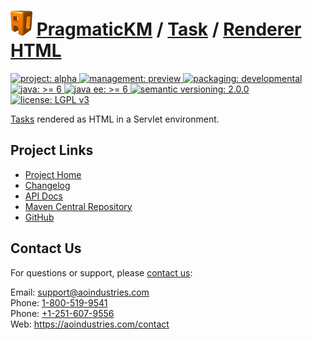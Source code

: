 # [<img src="ao-logo.png" alt="AO Logo" width="35" height="40">](https://aoindustries.com/) [PragmaticKM](https://pragmatickm.com/) / [Task](https://pragmatickm.com/task/) / [Renderer HTML](https://pragmatickm.com/task/renderer/html/)
<p>
	<a href="https://aoindustries.com/life-cycle#project-alpha">
		<img src="https://pragmatickm.com/ao-badges/project-alpha.svg" alt="project: alpha" />
	</a>
	<a href="https://aoindustries.com/life-cycle#management-preview">
		<img src="https://pragmatickm.com/ao-badges/management-preview.svg" alt="management: preview" />
	</a>
	<a href="https://aoindustries.com/life-cycle#packaging-developmental">
		<img src="https://pragmatickm.com/ao-badges/packaging-developmental.svg" alt="packaging: developmental" />
	</a>
	<br />
	<a href="https://docs.oracle.com/javase/6/docs/api/">
		<img src="https://pragmatickm.com/ao-badges/java-6.svg" alt="java: &gt;= 6" />
	</a>
	<a href="https://docs.oracle.com/javaee/6/api/">
		<img src="https://pragmatickm.com/ao-badges/javaee-6.svg" alt="java ee: &gt;= 6" />
	</a>
	<a href="http://semver.org/spec/v2.0.0.html">
		<img src="https://pragmatickm.com/ao-badges/semver-2.0.0.svg" alt="semantic versioning: 2.0.0" />
	</a>
	<a href="https://www.gnu.org/licenses/lgpl-3.0">
		<img src="https://pragmatickm.com/ao-badges/license-lgpl-3.0.svg" alt="license: LGPL v3" />
	</a>
</p>

[Tasks](https://pragmatickm.com/task/) rendered as HTML in a Servlet environment.

## Project Links
* [Project Home](https://pragmatickm.com/task/renderer/html/)
* [Changelog](https://pragmatickm.com/task/renderer/html/changelog)
* [API Docs](https://pragmatickm.com/task/renderer/html/apidocs/)
* [Maven Central Repository](https://search.maven.org/#search%7Cgav%7C1%7Cg:%22com.pragmatickm%22%20AND%20a:%22pragmatickm-task-renderer-html%22)
* [GitHub](https://github.com/aoindustries/pragmatickm-task-renderer-html)

## Contact Us
For questions or support, please [contact us](https://aoindustries.com/contact):

Email: [support@aoindustries.com](mailto:support@aoindustries.com)  
Phone: [1-800-519-9541](tel:1-800-519-9541)  
Phone: [+1-251-607-9556](tel:+1-251-607-9556)  
Web: https://aoindustries.com/contact
